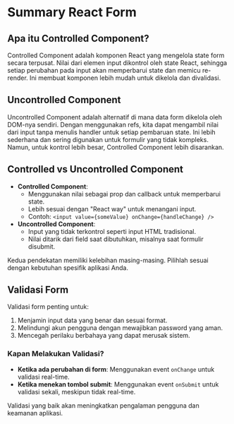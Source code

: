# Summary React Form

## Apa itu Controlled Component?

Controlled Component adalah komponen React yang mengelola state form secara terpusat. Nilai dari elemen input dikontrol oleh state React, sehingga setiap perubahan pada input akan memperbarui state dan memicu re-render. Ini membuat komponen lebih mudah untuk dikelola dan divalidasi.

## Uncontrolled Component

Uncontrolled Component adalah alternatif di mana data form dikelola oleh DOM-nya sendiri. Dengan menggunakan refs, kita dapat mengambil nilai dari input tanpa menulis handler untuk setiap pembaruan state. Ini lebih sederhana dan sering digunakan untuk formulir yang tidak kompleks. Namun, untuk kontrol lebih besar, Controlled Component lebih disarankan.

## Controlled vs Uncontrolled Component

- **Controlled Component**:
  - Menggunakan nilai sebagai prop dan callback untuk memperbarui state.
  - Lebih sesuai dengan "React way" untuk menangani input.
  - Contoh: `<input value={someValue} onChange={handleChange} />`
- **Uncontrolled Component**:
  - Input yang tidak terkontrol seperti input HTML tradisional.
  - Nilai ditarik dari field saat dibutuhkan, misalnya saat formulir disubmit.

Kedua pendekatan memiliki kelebihan masing-masing. Pilihlah sesuai dengan kebutuhan spesifik aplikasi Anda.

## Validasi Form

Validasi form penting untuk:

1. Menjamin input data yang benar dan sesuai format.
2. Melindungi akun pengguna dengan mewajibkan password yang aman.
3. Mencegah perilaku berbahaya yang dapat merusak sistem.

### Kapan Melakukan Validasi?

- **Ketika ada perubahan di form**: Menggunakan event `onChange` untuk validasi real-time.
- **Ketika menekan tombol submit**: Menggunakan event `onSubmit` untuk validasi sekali, meskipun tidak real-time.

Validasi yang baik akan meningkatkan pengalaman pengguna dan keamanan aplikasi.
